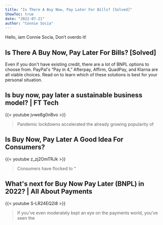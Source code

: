 ```yaml
---
title: "Is There A Buy Now, Pay Later For Bills? [Solved]"
ShowToc: true 
date: "2022-07-21"
author: "Connie Socia" 
---
```


Hello, iam Connie Socia, Don’t overdo it!
## Is There A Buy Now, Pay Later For Bills? [Solved]
Even if you don't have existing credit, there are a lot of BNPL options to choose from. PayPal's “Pay in 4,” Afterpay, Affirm, QuadPay, and Klarna are all viable choices. Read on to learn which of these solutions is best for your personal situation.

## Is buy now, pay later a sustainable business model? | FT Tech
{{< youtube jvwe8g0nBvo >}}
>Pandemic lockdowns accelerated the already growing popularity of 

## Is Buy Now, Pay Later A Good Idea For Consumers?
{{< youtube z_zj2OmTRJk >}}
>Consumers have flocked to “

## What's next for Buy Now Pay Later (BNPL) in 2022? | All About Payments
{{< youtube S-LR24EQ2i8 >}}
>If you've even moderately kept an eye on the payments world, you've seen the 

